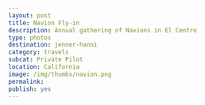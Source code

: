 ```yaml
---
layout: post
title: Navion Fly-in
description: Annual gathering of Navions in El Centro
type: photos
destination: jenner-hanni
category: travels
subcat: Private Pilot
location: California
image: /img/thumbs/navion.png
permalink: 
publish: yes
---
```


<p><a href="https://jenner.smugmug.com/North-America/2008-Navion-Flyin/i-krshJ8x/0/M/DSCF1558-M.jpg">
<img src="https://jenner.smugmug.com/North-America/2008-Navion-Flyin/i-krshJ8x/0/M/DSCF1558-M.jpg" alt=""></a></p>

<p><a href="https://jenner.smugmug.com/North-America/2008-Navion-Flyin/i-9Xx7ffW/0/M/DSCF1556-M.jpg">
<img src="https://jenner.smugmug.com/North-America/2008-Navion-Flyin/i-9Xx7ffW/0/M/DSCF1556-M.jpg" alt=""></a></p>

<p><a href="https://jenner.smugmug.com/North-America/2008-Navion-Flyin/i-t8s77T7/0/M/DSCF1560-M.jpg">
<img src="https://jenner.smugmug.com/North-America/2008-Navion-Flyin/i-t8s77T7/0/M/DSCF1560-M.jpg" alt=""></a></p>

<p><a href="https://jenner.smugmug.com/North-America/2008-Navion-Flyin/i-Rk8Skmt/0/M/DSCF1559-M.jpg">
<img src="https://jenner.smugmug.com/North-America/2008-Navion-Flyin/i-Rk8Skmt/0/M/DSCF1559-M.jpg" alt=""></a></p>

<p><a href="https://jenner.smugmug.com/North-America/2008-Navion-Flyin/i-qjXF8ms/0/M/DSCF1566A-M.jpg">
<img src="https://jenner.smugmug.com/North-America/2008-Navion-Flyin/i-qjXF8ms/0/M/DSCF1566A-M.jpg" alt=""></a></p>

<p><a href="https://jenner.smugmug.com/North-America/2008-Navion-Flyin/i-xrs784d/0/M/DSCF1567-M.jpg">
<img src="https://jenner.smugmug.com/North-America/2008-Navion-Flyin/i-xrs784d/0/M/DSCF1567-M.jpg" alt=""></a></p>

<p><a href="https://jenner.smugmug.com/North-America/2008-Navion-Flyin/i-FxVtQbP/0/M/DSCF1574-M.jpg">
<img src="https://jenner.smugmug.com/North-America/2008-Navion-Flyin/i-FxVtQbP/0/M/DSCF1574-M.jpg" alt=""></a></p>

<p><a href="https://jenner.smugmug.com/North-America/2008-Navion-Flyin/i-cLg5gdf/0/M/DSCF1577-M.jpg">
<img src="https://jenner.smugmug.com/North-America/2008-Navion-Flyin/i-cLg5gdf/0/M/DSCF1577-M.jpg" alt=""></a></p>

<p><a href="https://jenner.smugmug.com/North-America/2008-Navion-Flyin/i-wgcJQCp/0/M/DSCF1572-M.jpg">
<img src="https://jenner.smugmug.com/North-America/2008-Navion-Flyin/i-wgcJQCp/0/M/DSCF1572-M.jpg" alt=""></a></p>


